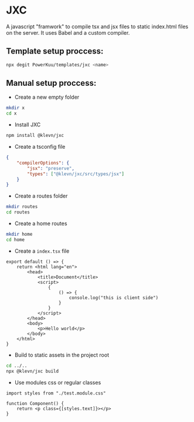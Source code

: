 # JXC

A javascript "framwork" to compile tsx and jsx files to static index.html files on the server. It uses Babel and a custom compiler.

## Template setup proccess:
```sh
npx degit PowerKuu/templates/jxc <name> 
```

## Manual setup proccess:

-   Create a new empty folder
```sh
mkdir x
cd x
```

- Install JXC 
```sh
npm install @klevn/jxc
```

-   Create a tsconfig file
```json
{
    "compilerOptions": {
        "jsx": "preserve",
        "types": ["@klevn/jxc/src/types/jsx"]
    }
}
```

- Create a routes folder
```sh
mkdir routes
cd routes
```

- Create a home routes
```sh
mkdir home
cd home
```

- Create a ```index.tsx``` file
```tsx
export default () => {
    return <html lang="en">
        <head>
            <title>Document</title>
            <script>
                {
                    () => {
                        console.log("this is client side")
                    }
                }
            </script>
        </head>
        <body>
            <p>Hello world</p>
        </body>
    </html>
}
```

- Build to static assets in the project root
```sh
cd ../..
npx @klevn/jxc build
```

- Use modules css or regular classes
```tsx
import styles from "./test.module.css"

function Component() {
    return <p class={[styles.text]}></p>
}
```